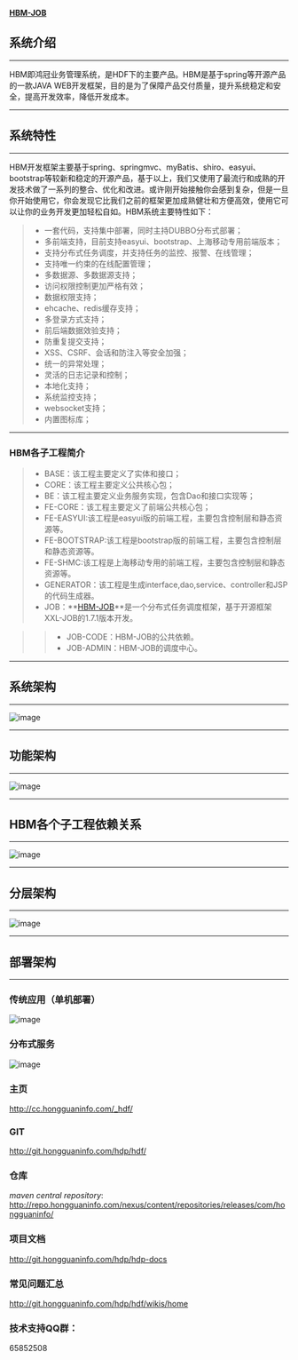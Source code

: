 **[HBM-JOB](/hbm/job)**

## 系统介绍
------
HBM即鸿冠业务管理系统，是HDF下的主要产品。HBM是基于spring等开源产品的一款JAVA WEB开发框架，目的是为了保障产品交付质量，提升系统稳定和安全，提高开发效率，降低开发成本。

------
## 系统特性
------
HBM开发框架主要基于spring、springmvc、myBatis、shiro、easyui、bootstrap等较新和稳定的开源产品，基于以上，我们又使用了最流行和成熟的开发技术做了一系列的整合、优化和改进。或许刚开始接触你会感到复杂，但是一旦你开始使用它，你会发现它比我们之前的框架更加成熟健壮和方便高效，使用它可以让你的业务开发更加轻松自如。HBM系统主要特性如下：

> * 一套代码，支持集中部署，同时主持DUBBO分布式部署；
> * 多前端支持，目前支持easyui、bootstrap、上海移动专用前端版本；
> * 支持分布式任务调度，并支持任务的监控、报警、在线管理；
> * 支持唯一约束的在线配置管理；
> * 多数据源、多数据源支持；
> * 访问权限控制更加严格有效；
> * 数据权限支持；
> * ehcache、redis缓存支持；
> * 多登录方式支持；
> * 前后端数据效验支持；
> * 防重复提交支持；
> * XSS、CSRF、会话和防注入等安全加强；
> * 统一的异常处理；
> * 灵活的日志记录和控制；
> * 本地化支持；
> * 系统监控支持；
> * websocket支持；
> * 内置图标库；

------

### HBM各子工程简介
> * BASE：该工程主要定义了实体和接口；
> * CORE：该工程主要定义公共核心包；
> * BE：该工程主要定义业务服务实现，包含Dao和接口实现等；
> * FE-CORE：该工程主要定义了前端公共核心包；
> * FE-EASYUI:该工程是easyui版的前端工程，主要包含控制层和静态资源等。
> * FE-BOOTSTRAP:该工程是bootstrap版的前端工程，主要包含控制层和静态资源等。
> * FE-SHMC:该工程是上海移动专用的前端工程，主要包含控制层和静态资源等。
> * GENERATOR：该工程是生成interface,dao,service、controller和JSP的代码生成器。
> * JOB：**[HBM-JOB](/hbm/job)**是一个分布式任务调度框架，基于开源框架XXL-JOB的1.7.1版本开发。

> > * JOB-CODE：HBM-JOB的公共依赖。
> > * JOB-ADMIN：HBM-JOB的调度中心。



------
## 系统架构
------
![image](http://cc.hongguaninfo.com/_hdp/gitlab_res/hbm/system_architecture.png)


------
## 功能架构
------
![image](http://cc.hongguaninfo.com/_hdp/gitlab_res/hbm/functional_architecture.png)


------
## HBM各个子工程依赖关系
------
![image](http://cc.hongguaninfo.com/_hdp/gitlab_res/hbm/dependency.jpg)


------
## 分层架构
------
![image](http://cc.hongguaninfo.com/_hdp/gitlab_res/hbm/level_relation.png)


------
## 部署架构
------
### 传统应用（单机部署）
![image](http://cc.hongguaninfo.com/_hdp/gitlab_res/hbm/deploy_single.png)

### 分布式服务
![image](http://cc.hongguaninfo.com/_hdp/gitlab_res/hbm/deploy_distributed.png)



### 主页

<http://cc.hongguaninfo.com/_hdf/>

### GIT

<http://git.hongguaninfo.com/hdp/hdf/>


### 仓库

*maven central repository*:
<http://repo.hongguaninfo.com/nexus/content/repositories/releases/com/hongguaninfo/> 


### 项目文档

<http://git.hongguaninfo.com/hdp/hdp-docs>


### 常见问题汇总

<http://git.hongguaninfo.com/hdp/hdf/wikis/home>


### 技术支持QQ群：

65852508

